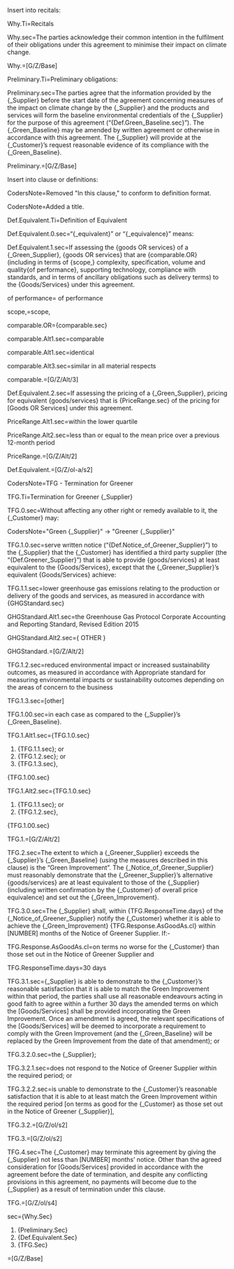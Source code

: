 
Insert into recitals:

Why.Ti=Recitals

Why.sec=The parties acknowledge their common intention in the fulfilment of their obligations under this agreement to minimise their impact on climate change.
 
Why.=[G/Z/Base]
  
Preliminary.Ti=Preliminary obligations:

Preliminary.sec=The parties agree that the information provided by the {_Supplier} before the start date of the agreement concerning measures of the impact on climate change by the {_Supplier} and the products and services will form the baseline environmental credentials of the {_Supplier} for the purpose of this agreement (“{Def.Green_Baseline.sec}”). The {_Green_Baseline} may be amended by written agreement or otherwise in accordance with this agreement. The {_Supplier} will provide at the {_Customer}’s request reasonable evidence of its compliance with the {_Green_Baseline}.
 
Preliminary.=[G/Z/Base]
  
Insert into clause or definitions:

CodersNote=Removed "In this clause," to conform to definition format.

CodersNote=Added a title.

Def.Equivalent.Ti=Definition of Equivalent

Def.Equivalent.0.sec=“{_equivalent}” or “{_equivalence}” means:

Def.Equivalent.1.sec=If assessing the {goods OR services} of a {_Green_Supplier}, {goods OR services} that are {comparable.OR} (including in terms of {scope,} complexity, specification, volume and quality{of performance}, supporting technology, compliance with standards, and in terms of ancillary obligations such as delivery terms) to the {Goods/Services} under this agreement.


of performance=&nbsp;of performance

scope,=scope,

comparable.OR={comparable.sec}

comparable.Alt1.sec=comparable

comparable.Alt1.sec=identical

comparable.Alt3.sec=similar in all material respects

comparable.=[G/Z/Alt/3]

Def.Equivalent.2.sec=If assessing the pricing of a {_Green_Supplier}, pricing for equivalent {goods/services} that is {PriceRange.sec} of the pricing for [Goods OR Services] under this agreement.

PriceRange.Alt1.sec=within the lower quartile

PriceRange.Alt2.sec=less than or equal to the mean price over a previous 12-month period

PriceRange.=[G/Z/Alt/2]

Def.Equivalent.=[G/Z/ol-a/s2]

CodersNote=TFG - Termination for Greener

TFG.Ti=Termination for Greener {_Supplier}

TFG.0.sec=Without affecting any other right or remedy available to it, the {_Customer} may:

CodersNote="Green {_Supplier}" -> "Greener {_Supplier}"

TFG.1.0.sec=serve written notice (“{Def.Notice_of_Greener_Supplier}”) to the {_Supplier} that the {_Customer} has identified a third party supplier (the “{Def.Greener_Supplier}”) that is able to provide {goods/services} at least equivalent to the {Goods/Services}, except that the {_Greener_Supplier}’s equivalent {Goods/Services} achieve:

TFG.1.1.sec=lower greenhouse gas emissions relating to the production or delivery of the goods and services, as measured in accordance with {GHGStandard.sec}

GHGStandard.Alt1.sec=the Greenhouse Gas Protocol Corporate Accounting and Reporting Standard, Revised Edition 2015

GHGStandard.Alt2.sec={ OTHER }

GHGStandard.=[G/Z/Alt/2]

TFG.1.2.sec=reduced environmental impact or increased sustainability outcomes, as measured in accordance with Appropriate standard for measuring environmental impacts or sustainability outcomes depending on the areas of concern to the business

TFG.1.3.sec=[other]

TFG.1.00.sec=in each case as compared to the {_Supplier}’s {_Green_Baseline}.

TFG.1.Alt1.sec={TFG.1.0.sec}<ol><li>{TFG.1.1.sec}; or</li><li>{TFG.1.2.sec}; or</li><li>{TFG.1.3.sec},</li></ol>{TFG.1.00.sec}

TFG.1.Alt2.sec={TFG.1.0.sec}<ol><li>{TFG.1.1.sec}; or</li><li>{TFG.1.2.sec},</li></ol>{TFG.1.00.sec}

TFG.1.=[G/Z/Alt/2]

TFG.2.sec=The extent to which a {_Greener_Supplier} exceeds the {_Supplier}’s {_Green_Baseline} (using the measures described in this clause) is the “Green Improvement”. The {_Notice_of_Greener_Supplier} must reasonably demonstrate that the {_Greener_Supplier}’s alternative {goods/services} are at least equivalent to those of the {_Supplier} (including written confirmation by the {_Customer} of overall price equivalence) and set out the {_Green_Improvement}.

TFG.3.0.sec=The {_Supplier} shall, within {TFG.ResponseTime.days} of the {_Notice_of_Greener_Supplier} notify the {_Customer} whether it is able to achieve the {_Green_Improvement} {TFG.Response.AsGoodAs.cl} within [NUMBER] months of the Notice of Greener Supplier. If:-

TFG.Response.AsGoodAs.cl=on terms no worse for the {_Customer} than those set out in the Notice of Greener Supplier and

TFG.ResponseTime.days=30 days

TFG.3.1.sec={_Supplier} is able to demonstrate to the {_Customer}’s reasonable satisfaction that it is able to match the Green Improvement within that period, the parties shall use all reasonable endeavours acting in good faith to agree within a further 30 days the amended terms on which the [Goods/Services] shall be provided incorporating the Green Improvement. Once an amendment is agreed, the relevant specifications of the [Goods/Services] will be deemed to incorporate a requirement to comply with the Green Improvement (and the {_Green_Baseline} will be replaced by the Green Improvement from the date of that amendment); or

TFG.3.2.0.sec=the {_Supplier};


TFG.3.2.1.sec=does not respond to the Notice of Greener Supplier within the required period; or

TFG.3.2.2.sec=is unable to demonstrate to the {_Customer}’s reasonable satisfaction that it is able to at least match the Green Improvement within the required period [on terms as good for the {_Customer} as those set out in the Notice of Greener {_Supplier}],

TFG.3.2.=[G/Z/ol/s2]

TFG.3.=[G/Z/ol/s2]

TFG.4.sec=The {_Customer} may terminate this agreement by giving the {_Supplier} not less
than [NUMBER] months’ notice. Other than the agreed consideration for [Goods/Services] provided in accordance with the agreement before the date of termination, and despite any conflicting provisions in this agreement, no payments will become due to the {_Supplier} as a result of termination under this clause.

TFG.=[G/Z/ol/s4]

sec={Why.Sec}<ol><li>{Preliminary.Sec}</li><li>{Def.Equivalent.Sec}</li><li>{TFG.Sec}</li></ol>

=[G/Z/Base]